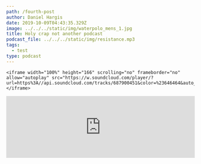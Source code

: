 ```yaml
---
path: /fourth-post
author: Daniel Hargis
date: 2019-10-09T04:43:35.329Z
image: ../../../static/img/waterpolo_mens_1.jpg
title: Holy crap not another podcast
podcast_file: ../../../static/img/resistance.mp3
tags:
  - test
type: podcast
---
```

```
<iframe width="100%" height="166" scrolling="no" frameborder="no" allow="autoplay" src="https://w.soundcloud.com/player/?url=https%3A//api.soundcloud.com/tracks/687900451&color=%23646464&auto_play=false&hide_related=false&show_comments=true&show_user=true&show_reposts=false&show_teaser=true"></iframe>
```

<iframe width="100%" height="166" scrolling="no" frameborder="no" allow="autoplay" src="https://w.soundcloud.com/player/?url=https%3A//api.soundcloud.com/tracks/687900451&color=%23646464&auto_play=false&hide_related=false&show_comments=true&show_user=true&show_reposts=false&show_teaser=true"></iframe>
